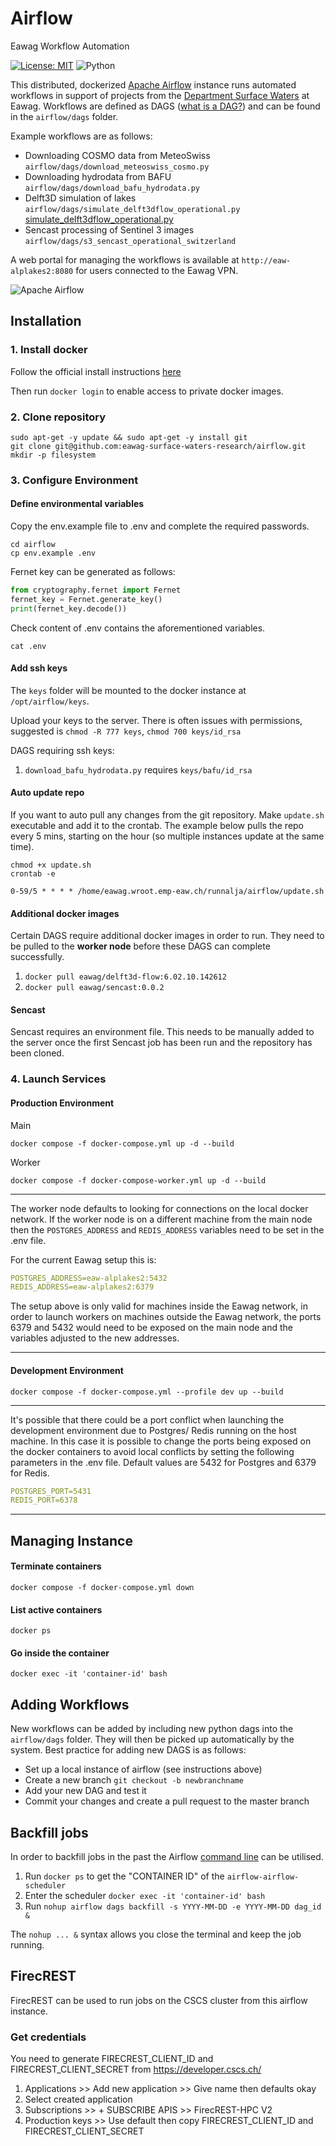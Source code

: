 # Airflow
Eawag Workflow Automation

[![License: MIT][mit-by-shield]][mit-by] ![Python][python-by-shield]

This distributed, dockerized [Apache Airflow](https://airflow.apache.org) instance runs automated workflows in support of projects from the [Department Surface Waters](https://www.eawag.ch/en/department/surf) at Eawag. 
Workflows are defined as DAGS ([what is a DAG?](https://airflow.apache.org/docs/apache-airflow/1.10.10/concepts.html#dags)) and can be found in the `airflow/dags` folder. 

Example workflows are as follows:

- Downloading COSMO data from MeteoSwiss `airflow/dags/download_meteoswiss_cosmo.py`
- Downloading hydrodata from BAFU `airflow/dags/download_bafu_hydrodata.py`
- Delft3D simulation of lakes `airflow/dags/simulate_delft3dflow_operational.py`
[simulate_delft3dflow_operational.py](airflow%2Fdags%2Fsimulate_delft3dflow_operational.py)
- Sencast processing of Sentinel 3 images `airflow/dags/s3_sencast_operational_switzerland`

A web portal for managing the workflows is available at `http://eaw-alplakes2:8080` for users connected to the Eawag VPN.

![Apache Airflow][Airflow]

## Installation

### 1. Install docker

Follow the official install instructions [here](https://docs.docker.com/engine/install/)

Then run `docker login` to enable access to private docker images.

### 2. Clone repository
```console
sudo apt-get -y update && sudo apt-get -y install git
git clone git@github.com:eawag-surface-waters-research/airflow.git
mkdir -p filesystem
```

### 3. Configure Environment

#### Define environmental variables
Copy the env.example file to .env and complete the required passwords.
```console
cd airflow
cp env.example .env
```
Fernet key can be generated as follows:
```python
from cryptography.fernet import Fernet
fernet_key = Fernet.generate_key()
print(fernet_key.decode())
```
Check content of .env contains the aforementioned variables.
```console
cat .env
```

#### Add ssh keys

The `keys` folder will be mounted to the docker instance at `/opt/airflow/keys`.

Upload your keys to the server. There is often issues with permissions, suggested is `chmod -R 777 keys`, `chmod 700 keys/id_rsa`

DAGS requiring ssh keys:

1. `download_bafu_hydrodata.py` requires `keys/bafu/id_rsa`

#### Auto update repo

If you want to auto pull any changes from the git repository. Make `update.sh` executable and add it to the crontab.
The example below pulls the repo every 5 mins, starting on the hour (so multiple instances update at the same time). 

```console
chmod +x update.sh
crontab -e
```
```crontab
0-59/5 * * * * /home/eawag.wroot.emp-eaw.ch/runnalja/airflow/update.sh
```

#### Additional docker images

Certain DAGS require additional docker images in order to run. They need to be pulled to the **worker node** before these 
DAGS can complete successfully.

1. `docker pull eawag/delft3d-flow:6.02.10.142612`
2. `docker pull eawag/sencast:0.0.2`

#### Sencast

Sencast requires an environment file. This needs to be manually added to the server once the first Sencast job has been 
run and the repository has been cloned.

### 4. Launch Services

#### Production Environment
Main
```console 
docker compose -f docker-compose.yml up -d --build 
```
Worker
```console 
docker compose -f docker-compose-worker.yml up -d --build 
```
***
The worker node defaults to looking for connections on the local docker network.
If the worker node is on a different machine from the main node then the `POSTGRES_ADDRESS` and `REDIS_ADDRESS` variables need to be set in the .env file.

For the current Eawag setup this is:
```yaml
POSTGRES_ADDRESS=eaw-alplakes2:5432
REDIS_ADDRESS=eaw-alplakes2:6379
```
The setup above is only valid for machines inside the Eawag network, in order to launch workers on machines outside the Eawag network, 
the ports 6379 and 5432 would need to be exposed on the main node and the variables adjusted to the new addresses.
***
#### Development Environment
```console 
docker compose -f docker-compose.yml --profile dev up --build
```

***
It's possible that there could be a port conflict when launching the development environment due to Postgres/ Redis running on the host machine.
In this case it is possible to change the ports being exposed on the docker containers to avoid local conflicts by setting the following parameters in the .env file.
Default values are 5432 for Postgres and 6379 for Redis. 
```yaml
POSTGRES_PORT=5431
REDIS_PORT=6378
```

***

## Managing Instance

#### Terminate containers
```console 
docker compose -f docker-compose.yml down
```

#### List active containers
```console 
docker ps
```

#### Go inside the container
```console 
docker exec -it 'container-id' bash
```

## Adding Workflows

New workflows can be added by including new python dags into the `airflow/dags` folder. 
They will then be picked up automatically by the system. Best practice for adding new DAGS is as follows:

- Set up a local instance of airflow (see instructions above)
- Create a new branch `git checkout -b newbranchname`
- Add your new DAG and test it
- Commit your changes and create a pull request to the master branch

## Backfill jobs

In order to backfill jobs in the past the Airflow [command line](https://airflow.apache.org/docs/apache-airflow/stable/cli-and-env-variables-ref.html#dags) can be utilised.

1. Run `docker ps` to get the "CONTAINER ID" of the `airflow-airflow-scheduler`
2. Enter the scheduler `docker exec -it 'container-id' bash`
3. Run `nohup airflow dags backfill -s YYYY-MM-DD -e YYYY-MM-DD dag_id &`

The `nohup ... &` syntax allows you close the terminal and keep the job running.

## FirecREST

FirecREST can be used to run jobs on the CSCS cluster from this airflow instance. 

### Get credentials

You need to generate FIRECREST_CLIENT_ID and FIRECREST_CLIENT_SECRET from https://developer.cscs.ch/

1. Applications >> Add new application >> Give name then defaults okay
2. Select created application
3. Subscriptions >> + SUBSCRIBE APIS >> FirecREST-HPC V2
4. Production keys >> Use default then copy FIRECREST_CLIENT_ID and FIRECREST_CLIENT_SECRET

### 

[mit-by]: https://opensource.org/licenses/MIT
[mit-by-shield]: https://img.shields.io/badge/License-MIT-g.svg
[python-by-shield]: https://img.shields.io/badge/Python-3.9-g
[airflow]: https://img.shields.io/badge/Apache%20Airflow-017CEE?style=for-the-badge&logo=Apache%20Airflow&logoColor=white


